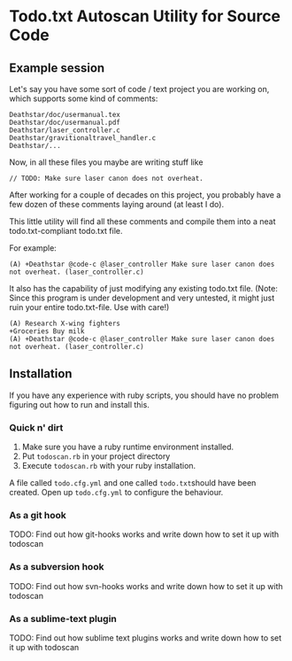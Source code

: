 # Todo.txt Autoscan Utility for Source Code

## Example session

Let's say you have some sort of code / text project you are working on, which supports some kind of comments:

    Deathstar/doc/usermanual.tex
    Deathstar/doc/usermanual.pdf
    Deathstar/laser_controller.c
    Deathstar/gravitionaltravel_handler.c
    Deathstar/...

Now, in all these files you maybe are writing stuff like

    // TODO: Make sure laser canon does not overheat.

After working for a couple of decades on this project, you probably have a few dozen of these comments laying around (at least I do). 

This little utility will find all these comments and compile them into a neat todo.txt-compliant todo.txt file.

For example:

    (A) +Deathstar @code-c @laser_controller Make sure laser canon does not overheat. (laser_controller.c)

It also has the capability of just modifying any existing todo.txt file. (Note: Since this program is under development and very untested, it might just ruin your entire todo.txt-file. Use with care!)

    (A) Research X-wing fighters
    +Groceries Buy milk
    (A) +Deathstar @code-c @laser_controller Make sure laser canon does not overheat. (laser_controller.c)
    

## Installation

If you have any experience with ruby scripts, you should have no problem figuring out how to run and install this.

### Quick n' dirt

1. Make sure you have a ruby runtime environment installed.
2. Put `todoscan.rb` in your project directory
3. Execute `todoscan.rb` with your ruby installation.

A file called `todo.cfg.yml` and one called `todo.txt`should have been created. Open up `todo.cfg.yml` to configure the behaviour.

### As a git hook

TODO: Find out how git-hooks works and write down how to set it up with todoscan

### As a subversion hook

TODO: Find out how svn-hooks works and write down how to set it up with todoscan

### As a sublime-text plugin

TODO: Find out how sublime text plugins works and write down how to set it up with todoscan
